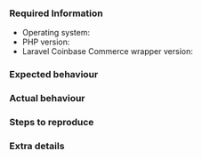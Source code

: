<!-- If this is a feature request or idea, please remove all the text below this line before writing. -->

<!-- If this is a bug report or support request, please fill in the info below as accurately as you can. -->

### Required Information
<!-- Please enter exact version numbers, not just "latest" etc.! -->
- Operating system:
- PHP version:
- Laravel Coinbase Commerce wrapper version:

### Expected behaviour
<!-- What SHOULD be happening? -->

### Actual behaviour
<!-- What IS happening? -->

### Steps to reproduce
<!-- Explain how to reproduce the issue -->

### Extra details
<!-- Please post any extra details that might help solve the issue (e.g. logs) -->
